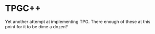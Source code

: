 # TPGC++
Yet another attempt at implementing TPG. There enough of these at this point for it to be dime a dozen?
